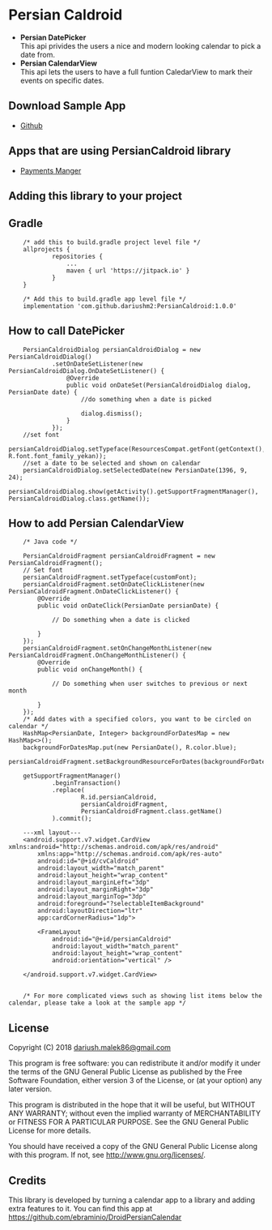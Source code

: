Persian Caldroid
=============================
<ul>
    <li><b>Persian DatePicker</b><br>
                This api privides the users a nice and modern looking calendar to pick a date from.</li>
    <li><b>Persian CalendarView</b><br>
                This api lets the users to have a full funtion CaledarView to mark their events on specific dates.</li>
</ul>

 


Download Sample App
-----------------------------
<ul>
    <li> <a href="https://github.com/dariushm2/PersianCaldroid/releases/" >Github</a> </li>
</ul>

Apps that are using PersianCaldroid library
-----------------------------
<ul>
    <li> <a href="https://cafebazaar.ir/app/com.dariushm2.PaymentManager/?l=fa" >Payments Manger</a> </li>
</ul>

Adding this library to your project
-----------------------------
Gradle
--------------

        /* add this to build.gradle project level file */
        allprojects {
        		repositories {
        			...
        			maven { url 'https://jitpack.io' }
        		}
        }
        
        /* Add this to build.gradle app level file */
        implementation 'com.github.dariushm2:PersianCaldroid:1.0.0'
        
How to call DatePicker
--------------
   
        PersianCaldroidDialog persianCaldroidDialog = new PersianCaldroidDialog()
                .setOnDateSetListener(new PersianCaldroidDialog.OnDateSetListener() {
                    @Override
                    public void onDateSet(PersianCaldroidDialog dialog, PersianDate date) {
                        //do something when a date is picked
                        
                        dialog.dismiss();
                    }
                });
        //set font
        persianCaldroidDialog.setTypeface(ResourcesCompat.getFont(getContext(), R.font.font_family_yekan));
        //set a date to be selected and shown on calendar
        persianCaldroidDialog.setSelectedDate(new PersianDate(1396, 9, 24);
        persianCaldroidDialog.show(getActivity().getSupportFragmentManager(), PersianCaldroidDialog.class.getName());
    
How to add Persian CalendarView
--------------
    
        /* Java code */
        
        PersianCaldroidFragment persianCaldroidFragment = new PersianCaldroidFragment();
        // Set font
        persianCaldroidFragment.setTypeface(customFont);
        persianCaldroidFragment.setOnDateClickListener(new PersianCaldroidFragment.OnDateClickListener() {
            @Override
            public void onDateClick(PersianDate persianDate) {
            
                // Do something when a date is clicked
                
            }
        });
        persianCaldroidFragment.setOnChangeMonthListener(new PersianCaldroidFragment.OnChangeMonthListener() {
            @Override
            public void onChangeMonth() {
            
                // Do something when user switches to previous or next month
                
            }
        });
        /* Add dates with a specified colors, you want to be circled on calendar */
        HashMap<PersianDate, Integer> backgroundForDatesMap = new HashMap<>();
        backgroundForDatesMap.put(new PersianDate(), R.color.blue);
        persianCaldroidFragment.setBackgroundResourceForDates(backgroundForDatesMap);
        
        getSupportFragmentManager()
                .beginTransaction()
                .replace(
                        R.id.persianCaldroid,
                        persianCaldroidFragment,
                        PersianCaldroidFragment.class.getName()
                ).commit();
                
        ---xml layout---
        <android.support.v7.widget.CardView xmlns:android="http://schemas.android.com/apk/res/android"
            xmlns:app="http://schemas.android.com/apk/res-auto"
            android:id="@+id/cvCaldroid"
            android:layout_width="match_parent"
            android:layout_height="wrap_content"
            android:layout_marginLeft="3dp"
            android:layout_marginRight="3dp"
            android:layout_marginTop="3dp"
            android:foreground="?selectableItemBackground"
            android:layoutDirection="ltr"
            app:cardCornerRadius="1dp">
        
            <FrameLayout
                android:id="@+id/persianCaldroid"
                android:layout_width="match_parent"
                android:layout_height="wrap_content"
                android:orientation="vertical" />
        
        </android.support.v7.widget.CardView>
        
        
        /* For more complicated views such as showing list items below the calendar, please take a look at the sample app */
    
License
-----------------------------
Copyright (C) 2018  dariush.malek86@gmail.com

This program is free software: you can redistribute it and/or modify 
it under the terms of the GNU General Public License as published by 
the Free Software Foundation, either version 3 of the License, or 
(at your option) any later version.

This program is distributed in the hope that it will be useful, 
but WITHOUT ANY WARRANTY; without even the implied warranty of 
MERCHANTABILITY or FITNESS FOR A PARTICULAR PURPOSE.  See the 
GNU General Public License for more details.

You should have received a copy of the GNU General Public License 
along with this program.  If not, see http://www.gnu.org/licenses/.

Credits
-----------------------------
This library is developed by turning a calendar app to a library and adding extra features to it.
You can find this app at 
https://github.com/ebraminio/DroidPersianCalendar
